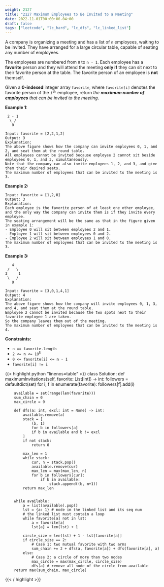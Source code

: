 ```yaml
---
weight: 2127
title: "2127 Maximum Employees to Be Invited to a Meeting"
date: 2022-11-01T00:00:00-04:00
draft: false
tags: ["leetcode", "lc_hard", "lc_dfs", "lc_linked_list"]
---
```


A company is organizing a meeting and has a list of `n` employees, waiting to be invited. They have arranged for a large circular table, capable of seating any number of employees.

The employees are numbered from `0` to `n - 1`. Each employee has a **favorite** person and they will attend the meeting **only if** they can sit next to their favorite person at the table. The favorite person of an employee is **not** themself.

Given a **0-indexed** integer array `favorite`, where `favorite[i]` denotes the favorite person of the <code>i<sup>th</sup></code> employee, return _the **maximum number of employees** that can be invited to the meeting_.

**Example 1:**
```
 2 - 1
  \ /
   0

Input: favorite = [2,2,1,2]
Output: 3
Explanation:
The above figure shows how the company can invite employees 0, 1, and 2, and seat them at the round table.
All employees cannot be invited because employee 2 cannot sit beside employees 0, 1, and 3, simultaneously.
Note that the company can also invite employees 1, 2, and 3, and give them their desired seats.
The maximum number of employees that can be invited to the meeting is 3.
``` 
**Example 2:**
```
Input: favorite = [1,2,0]
Output: 3
Explanation: 
Each employee is the favorite person of at least one other employee, and the only way the company can invite them is if they invite every employee.
The seating arrangement will be the same as that in the figure given in example 1:
- Employee 0 will sit between employees 2 and 1.
- Employee 1 will sit between employees 0 and 2.
- Employee 2 will sit between employees 1 and 0.
The maximum number of employees that can be invited to the meeting is 3.
```
**Example 3:**
```
   4
 /   \
3     1
 \   /
   0

Input: favorite = [3,0,1,4,1]
Output: 4
Explanation:
The above figure shows how the company will invite employees 0, 1, 3, and 4, and seat them at the round table.
Employee 2 cannot be invited because the two spots next to their favorite employee 1 are taken.
So the company leaves them out of the meeting.
The maximum number of employees that can be invited to the meeting is 4.
```

**Constraints:**
- `n == favorite.length`
- <code>2 <= n <= 10<sup>5</sup></code>
- `0 <= favorite[i] <= n - 1`
- `favorite[i] != i`

<div class="tabs"></div>
<div class="tab-content">
<div id="python" class="lang">
{{< highlight python "linenos=table" >}}
class Solution:
    def maximumInvitations(self, favorite: List[int]) -> int:
        followers = defaultdict(set)
        for i, f in enumerate(favorite):
            followers[f].add(i)
        
        available = set(range(len(favorite)))
        sum_chain = 0
        max_circle = 0

        def dfs(a: int, excl: int = None) -> int:
            available.remove(a)
            stack = [
                (b, 1)
                for b in followers[a]
                if b in available and b != excl
            ]
            if not stack:
                return 0
           
            max_len = 1
            while stack:
                cur, n = stack.pop()
                available.remove(cur)
                max_len = max(max_len, n)
                for b in followers[cur]:
                    if b in available:
                        stack.append((b, n+1))
            return max_len

        
        while available:
            a = list(available).pop()
            lst = {a: 1} # node in the linked list and its seq num
            # the linked list must contain a loop
            while favorite[a] not in lst:
                a = favorite[a]
                lst[a] = len(lst) + 1

            circle_size = len(lst) + 1 - lst[favorite[a]]
            if circle_size == 2:
                # Case 1: two mutual favorite with two arms
                sum_chain += 2 + dfs(a, favorite[a]) + dfs(favorite[a], a)
            else:
                # Case 2: a circle of more than two nodes
                max_circle = max(max_circle, circle_size)
                dfs(a) # remove all node of the circle from available
        return max(sum_chain, max_circle)
{{< / highlight >}}
</div>
</div>
